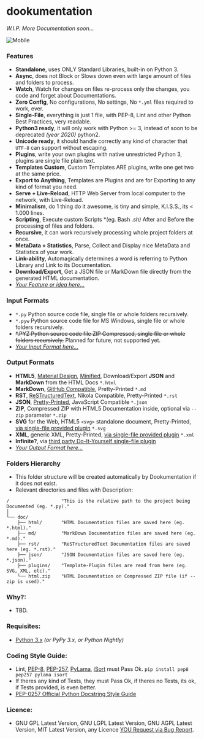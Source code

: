 # dookumentation


*W.I.P.  More Documentation soon...*


![Mobile](https://lh3.googleusercontent.com/-NY1dYAmLezk/Vhne9A8gQkI/AAAAAAAALFA/FAc5VNF2y5M/s0/15%2B-%2B1 "HTML5 Material Design Mobile Responsive")


### Features

- **Standalone**, uses ONLY Standard Libraries, built-in on Python 3.
- **Async**, does not Block or Slows down even with large amount of files and folders to process.
- **Watch**, Watch for changes on files re-process only the changes, you code and forget about Documentations.
- **Zero Config**, No configurations, No settings, No `*.yml` files required to work, ever.
- **Single-File**, everything is just 1 file, with PEP-8, Lint and other Python Best Practices, very readable.
- **Python3 ready**, it will only work with Python >= 3, instead of soon to be deprecated *(year 2020)* python2.
- **Unicode ready**, it should handle correctly any kind of character that `UTF-8` can support without escaping.
- **Plugins**, write your own plugins with native unrestricted Python 3, plugins are single file plain text.
- **Templates Custom**, Custom Templates ARE plugins, write one get two at the same price.
- **Export to Anything**, Templates are Plugins and are for Exporting to any kind of format you need.
- **Serve + Live-Reload**, HTTP Web Server from local computer to the network, with Live-Reload.
- **Minimalism**, do 1 thing do it awesome, is tiny and simple, K.I.S.S., its < 1.000 lines.
- **Scripting**, Execute custom Scripts *(eg. Bash *.sh)* After and Before the processing of files and folders.
- **Recursive**, it can work recursively processing whole project folders at once.
- **MetaData + Statistics**, Parse, Collect and Display nice MetaData and Statistics of your work.
- **Link-ability**, Automagically determines a word is referring to Python Library and Link to its Documentation.
- **Download/Export**, Get a JSON file or MarkDown file directly from the generated HTML documentation.
- [*Your Feature or idea here...*](https://github.com/juancarlospaco/dookumentation/pulls "Send new Features")


### Input Formats

- `*.py` Python source code file, single file or whole folders recursively.
- `*.pyw` Python source code file for MS Windows, single file or whole folders recursively.
- ~~*.PYZ Python source code file ZIP Compressed, single file or whole folders recursively.~~ Planned for future, not supported yet.
- [*Your Input Format here...*](https://github.com/juancarlospaco/dookumentation/pulls "Send new Input Formats")


### Output Formats

- **HTML5**, [Material Design](http://www.getmdl.io "Material Design"), [Minified](https://github.com/juancarlospaco/css-html-js-minify#css-html-js-minify "Im Author of an HTML, CSS, JS minifier"), Download/Export **JSON** and **MarkDown** from the HTML Docs `*.html`
- **MarkDown**, [GitHub Compatible](https://help.github.com/articles/github-flavored-markdown "GitHub Flavored Markdown"), Pretty-Printed `*.md`
- **RST**, [ReSTructuredText](http://docutils.sourceforge.net/rst.html "ReSTructuredText Home Page"), Nikola Compatible, Pretty-Printed `*.rst`
- **JSON**, [Pretty-Printed](https://gist.github.com/juancarlospaco/358bcefc7df07bdc6b80#gistcomment-1573844 "Gist used to Pretty-Print the JSON"), JavaScript Compatible `*.json`
- **ZIP**, Compressed ZIP with HTML5 Documentation inside, optional via `--zip` parameter `*.zip`
- **SVG** for the Web, HTML5 `<svg>` standalone document, Pretty-Printed, [via single-file provided plugin](https://github.com/juancarlospaco/dookumentation/blob/master/plugins/template.svg "SVG Template-Plugin") `*.svg`
- **XML**, generic XML, Pretty-Printed, [via single-file provided plugin](https://github.com/juancarlospaco/dookumentation/blob/master/plugins/template.xml "XML Template-Plugin") `*.xml`
- **Infinite?**, via [third party Do-It-Yourself single-file plugin](https://gist.github.com/juancarlospaco/97a6a09d64b190a630ad#gistcomment-1576482 "Write 1 file, export 1 new format !")
- [*Your Output Format here...*](https://github.com/juancarlospaco/dookumentation/pulls "Send new Output Formats by sending your Plugins")


### Folders Hierarchy 

- This folder structure will be created automatically by Dookumentation if it does not exist.
- Relevant directories and files with Description:

```
/                   "This is the relative path to the project being Documented (eg. *.py)."
│
└── doc/
    ├── html/       "HTML Documentation files are saved here (eg. *.html)."
    ├── md/         "MarkDown Documentation files are saved here (eg. *.md)."
    ├── rst/        "ReSTructuredText Documentation files are saved here (eg. *.rst)."
    ├── json/       "JSON Documentation files are saved here (eg. *.json)."
    ├── plugins/    "Template-Plugin files are read from here (eg. SVG, XML, etc)."
    └── html.zip    "HTML Documentation on Compressed ZIP file (if --zip is used)."
```


### Why?:

- TBD.


### Requisites:

- [Python 3.x](https://www.python.org "Python Homepage") *(or PyPy 3.x, or Python Nightly)*


### Coding Style Guide:

- Lint, [PEP-8](https://www.python.org/dev/peps/pep-0008), [PEP-257](https://www.python.org/dev/peps/pep-0257), [PyLama](https://github.com/klen/pylama#-pylama), [iSort](https://github.com/timothycrosley/isort) must Pass Ok. `pip install pep8 pep257 pylama isort`
- If theres any kind of Tests, they must Pass Ok, if theres no Tests, its ok, if Tests provided, is even better.
- [PEP-0257 Official Python Docstring Style Guide](https://www.python.org/dev/peps/pep-0257/)


### Licence:

- GNU GPL Latest Version, GNU LGPL Latest Version, GNU AGPL Latest Version, MIT Latest Version, any Licence [YOU Request via Bug Report](https://github.com/juancarlospaco/dookumentation/issues/new).

